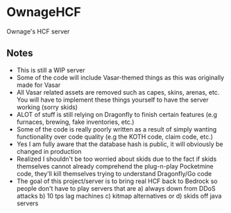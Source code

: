 # OwnageHCF

Ownage's HCF server

## Notes

- This is still a WIP server
- Some of the code will include Vasar-themed things as this was originally made for Vasar
- All Vasar related assets are removed such as capes, skins, arenas, etc. You will have to implement these things yourself to have the server working (sorry skids)
- ALOT of stuff is still relying on Dragonfly to finish certain features (e.g furnaces, brewing, fake inventories, etc.)
- Some of the code is really poorly written as a result of simply wanting functionality over code quality (e.g the KOTH code, claim code, etc.)
- Yes I am fully aware that the database hash is public, it will obviously be changed in production
- Realized I shouldn't be too worried about skids due to the fact if skids themselves cannot already comprehend the plug-n-play Pocketmine code, they'll kill themselves trying to understand Dragonfly/Go code
- The goal of this project/server is to bring real HCF back to Bedrock so people don't have to play servers that are a) always down from DDoS attacks b) 10 tps lag machines c) kitmap alternatives or d) skids off java servers
